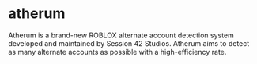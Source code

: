 # atherum
Atherum is a brand-new ROBLOX alternate account detection system developed and maintained by Session 42 Studios. Atherum aims to detect as many alternate accounts as possible with a high-efficiency rate.
